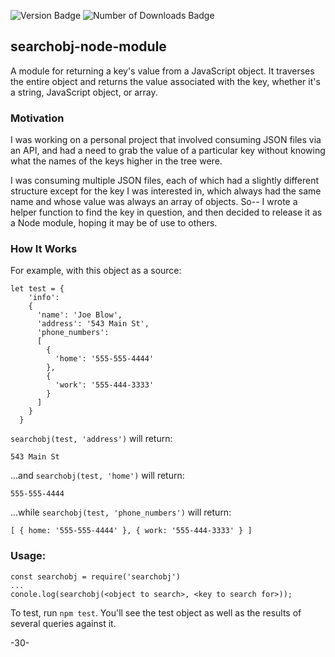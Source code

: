 ![Version Badge](https://img.shields.io/npm/v/searchobj "Version Badge")
![Number of Downloads Badge](https://img.shields.io/npm/dt/searchobj "Number of Downloads Badge")

## searchobj-node-module

A module for returning a key's value from a JavaScript object.  It traverses the entire object and returns the value associated with the key, whether it's a string, JavaScript object, or array.

### Motivation

I was working on a personal project that involved consuming JSON files via an API, and had a need to grab the value of a particular key without knowing what the names of the keys higher in the tree were. 

I was consuming multiple JSON files, each of which had a slightly different structure except for the key I was interested in, which always had the same name and whose value was always an array of objects. So-- I wrote a helper function to find the key in question, and then decided to release it as a Node module, hoping it may be of use to others.

### How It Works

For example, with this object as a source:

    let test = {
        'info':
        {
          'name': 'Joe Blow',
          'address': '543 Main St',
          'phone_numbers':
          [
            {
              'home': '555-555-4444'
            },
            {
              'work': '555-444-3333'
            }
          ]
        }
      }

`searchobj(test, 'address')` will return:

    543 Main St

...and `searchobj(test, 'home')` will return:

    555-555-4444

...while `searchobj(test, 'phone_numbers')` will return:

    [ { home: '555-555-4444' }, { work: '555-444-3333' } ]

### Usage:

    const searchobj = require('searchobj')
    ...
    conole.log(searchobj(<object to search>, <key to search for>));

To test, run `npm test`. You'll see the test object as well as the results of several queries against it.

-30-